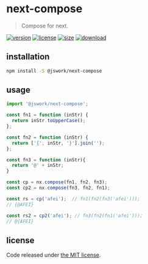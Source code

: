 # next-compose
> Compose for next.

[![version][version-image]][version-url]
[![license][license-image]][license-url]
[![size][size-image]][size-url]
[![download][download-image]][download-url]

## installation
```bash
npm install -S @jswork/next-compose
```

## usage
```js
import '@jswork/next-compose';

const fn1 = function (inStr) {
  return inStr.toUpperCase();
};

const fn2 = function (inStr) {
  return ['{', inStr, '}'].join('');
};

const fn3 = function (inStr){
  return '@' + inStr;
}

const cp = nx.compose(fn1, fn2, fn3);
const cp2 = nx.compose(fn3, fn2, fn1);

const rs = cp('afei');  // fn1(fn2(fn3('afei')));
// {@AFEI}

const rs2 = cp2('afei'); // fn3(fn2(fn1('afei')));
// @{AFEI}
```

## license
Code released under [the MIT license](https://github.com/afeiship/next-compose/blob/master/LICENSE.txt).

[version-image]: https://img.shields.io/npm/v/@jswork/next-compose
[version-url]: https://npmjs.org/package/@jswork/next-compose

[license-image]: https://img.shields.io/npm/l/@jswork/next-compose
[license-url]: https://github.com/afeiship/next-compose/blob/master/LICENSE.txt

[size-image]: https://img.shields.io/bundlephobia/minzip/@jswork/next-compose
[size-url]: https://github.com/afeiship/next-compose/blob/master/dist/next-compose.min.js

[download-image]: https://img.shields.io/npm/dm/@jswork/next-compose
[download-url]: https://www.npmjs.com/package/@jswork/next-compose
